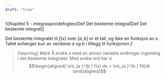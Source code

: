```yaml
---
draft: "true"
---
```

![[Kapittel 5 - integrasjon/defogteo/Def Det bestemte integral|Def Det bestemte integral]]

Det bestemte integralet til $f(x)$ over $[a,b]$ er et tall, og ikke en funksjon av $x$. Tallet avhenger kun av verdiene $a$ og $b$ i tillegg til funksjonen $f$.

> [!warning] Merk
> Å endre $x$ med en annen variable endringer ingenting i det bestemte integralet. Med andre ord har vi
> $$\begin{aligned} \int_{a }^{b } f(x) dx = \int_{a }^{b } f(t)dt  \end{aligned}$$  

